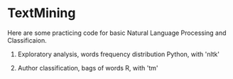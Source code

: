 # TextMining

Here are some practicing code for basic Natural Language Processing and Classificaion.

1. Exploratory analysis, words frequency distribution 
   Python, with 'nltk'

2. Author classification, bags of words
   R, with 'tm'
